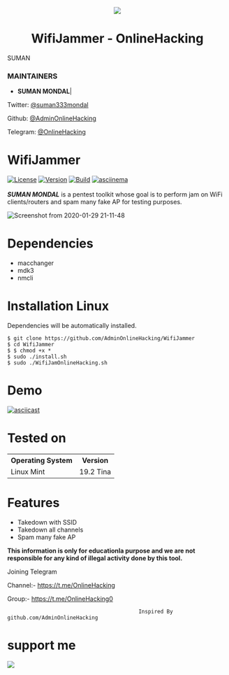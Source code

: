 <p align="center">

  <img src="https://i.pinimg.com/originals/06/14/57/06145768bc2556520df223f88d7a971a.jpg">  

</p>

<h1 align="center">WifiJammer - OnlineHacking</h1>

<p align="center">

  SUMAN 

</p>

### MAINTAINERS

* **SUMAN MONDAL**| 

Twitter: <a href="https://twitter.com/suman333mondal">@suman333mondal</a>

Github: <a href="https://github.com/AdminOnlineHacking">@AdminOnlineHacking</a>

Telegram: <a href="https://t.me/OnlineHacking">@OnlineHacking</a>

# WifiJammer
[![License](https://img.shields.io/badge/License-GPL-red.svg)](https://github.com/aryanrtm/KawaiiDeauther/blob/master/LICENSE)  [![Version](https://img.shields.io/badge/Release-1.2-blue.svg?maxAge=259200)]()  [![Build](https://img.shields.io/badge/Supported_OS-Linux-green.svg)]()  [![asciinema](https://img.shields.io/badge/asciinema-Demo-red.svg)](https://asciinema.org/a/294970)
<br/>
<br/>
***SUMAN MONDAL*** is a pentest toolkit whose goal is to perform jam on WiFi clients/routers and spam many fake AP for testing purposes.

![Screenshot from 2020-01-29 21-11-48](https://i.pinimg.com/originals/8a/87/19/8a87192e7cba6935a4e0015b16f6783a.png)


Dependencies
=

- macchanger
- mdk3
- nmcli


Installation Linux 
=
Dependencies will be automatically installed.

    $ git clone https://github.com/AdminOnlineHacking/WifiJammer
    $ cd WifiJammer
    $ $ chmod +x * 
    $ sudo ./install.sh
    $ sudo ./WifiJamOnlineHacking.sh


Demo
=
[![asciicast](https://asciinema.org/a/294970.png)](https://asciinema.org/a/294970?autoplay=1&loop=1)


Tested on
=

<table>
    <tr>
        <th>Operating System</th>
        <th> Version </th>
    </tr>
    <tr>
        <td>Linux Mint</td>
        <td> 19.2 Tina </td>
    </tr>
</table>


Features
=
- Takedown with SSID
- Takedown all channels
- Spam many fake AP

**This information is only for educationla purpose and we are not responsible for any kind of illegal activity done by this tool.**

Joining Telegram 

Channel:- https://t.me/OnlineHacking

Group:- https://t.me/OnlineHacking0

                                              Inspired By github.com/AdminOnlineHacking

# support me

<a href="https://t.me/OnlineHacking"><img src="https://img.shields.io/badge/telegram-Ms.Suman || OnlineHacking-blue.svg">
